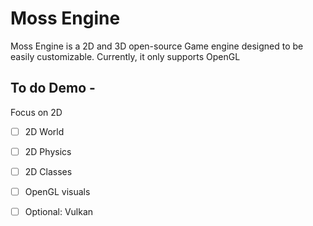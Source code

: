 # Moss Engine
Moss Engine is a 2D and 3D open-source Game engine designed to be easily customizable. Currently, it only supports OpenGL

## To do Demo - 
Focus on 2D
- [ ] 2D World
- [ ] 2D Physics
- [ ] 2D Classes
- [ ] OpenGL visuals

- [ ] Optional: Vulkan
